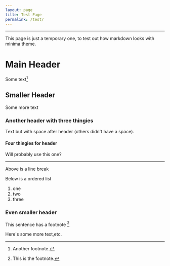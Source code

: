 ```yaml
---
layout: page
title: Test Page
permalink: /test/
---
```

---
This page is just a temporary one, to test out how markdown looks with minima theme.

# Main Header
Some text[^2]

## Smaller Header
Some more text

### Another header with three thingies

Text but with space after header (others didn't have a space).

#### Four thingies for header

Will probably use this one?

--- 
Above is a line break

Below is a ordered list
1. one
2. two
3. three

### Even smaller header
This sentence has a footnote [^1]

Here's some more text,etc.

[^1]: This is the footnote.
[^2]: Another footnote.

